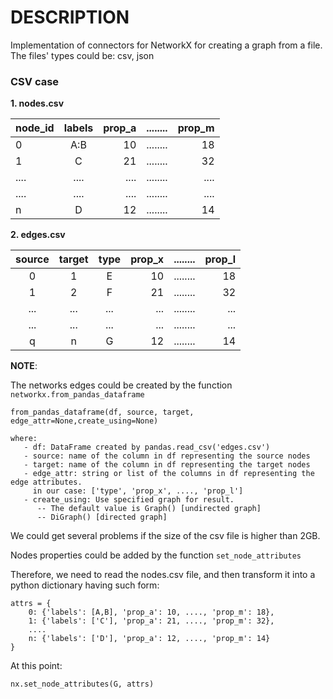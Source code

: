# DESCRIPTION

Implementation of connectors for NetworkX for creating a graph from a file.
The files' types could be: csv, json

### CSV case

<b> 1. nodes.csv</b>

| node_id | labels | prop_a |  ........ | prop_m |
|:--------|:------:|-------:|----------:|-------:|         
| 0       |  A:B   |     10 |  ........ |     18 |
| 1       |   C    |     21 |  ........ |     32 |
| ....    |  ....  |   .... |  ........ |   .... |
| ....    |  ....  |   .... |  ........ |   .... |
| n       |   D    |     12 |  ........ |     14 |

<b> 2. edges.csv</b>

| source | target | type  | prop_x |  ........ | prop_l |
|:------:|:------:|:-----:|-------:|----------:|-------:|
|   0    |   1    |   E   |    10  |  ........ |    18  |
|   1    |   2    |   F   |    21  |  ........ |    32  |
|  ...   |  ...   |  ...  |   ...  |  ........ |   ...  |
|  ...   |  ...   |  ...  |   ...  |  ........ |   ...  |
|   q    |   n    |   G   |    12  |  ........ |    14  |


<b>NOTE</b>: 


The networks edges could be created by the function `networkx.from_pandas_dataframe`

    from_pandas_dataframe(df, source, target, edge_attr=None,create_using=None)

    where:
       - df: DataFrame created by pandas.read_csv('edges.csv')
       - source: name of the column in df representing the source nodes
       - target: name of the column in df representing the target nodes
       - edge_attr: string or list of the columns in df representing the edge attributes.
         in our case: ['type', 'prop_x', ...., 'prop_l']
       - create_using: Use specified graph for result. 
          -- The default value is Graph() [undirected graph]
          -- DiGraph() [directed graph]

We could get several problems if the size of the csv file is higher than 2GB.

Nodes properties could be added by the function `set_node_attributes`

Therefore, we need to read the nodes.csv file, and then transform it into a python dictionary having such form:

    attrs = {
        0: {'labels': [A,B], 'prop_a': 10, ...., 'prop_m': 18},
        1: {'labels': ['C'], 'prop_a': 21, ...., 'prop_m': 32},
        ....
        n: {'labels': ['D'], 'prop_a': 12, ...., 'prop_m': 14}
    }

At this point:

    nx.set_node_attributes(G, attrs)